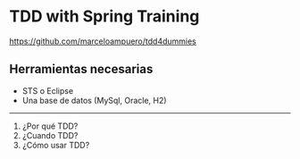 # TDD with Spring Training

https://github.com/marceloampuero/tdd4dummies


## Herramientas necesarias
* STS o Eclipse
* Una base de datos (MySql, Oracle, H2)

___

1. ¿Por qué TDD?
2. ¿Cuando TDD?
3. ¿Cómo usar TDD?




